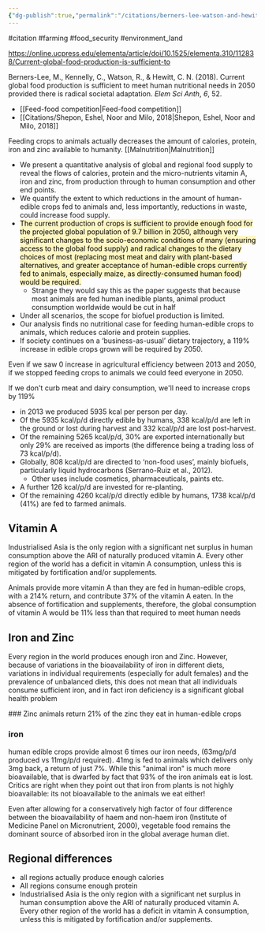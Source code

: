 ```yaml
---
{"dg-publish":true,"permalink":"/citations/berners-lee-watson-and-hewitt-2018/","tags":["#animal_feed","#citation","#farming","#food_security","#environment_land"],"created":"2025-10-23T17:42:45.924+01:00","updated":"2025-10-23T19:18:51.105+01:00"}
---
```


#citation #farming #food_security  #environment_land 

https://online.ucpress.edu/elementa/article/doi/10.1525/elementa.310/112838/Current-global-food-production-is-sufficient-to

Berners-Lee, M., Kennelly, C., Watson, R., & Hewitt, C. N. (2018). Current global food production is sufficient to meet human nutritional needs in 2050 provided there is radical societal adaptation. _Elem Sci Anth_, _6_, 52.

- [[Feed-food competition\|Feed-food competition]]
- [[Citations/Shepon, Eshel, Noor and Milo, 2018\|Shepon, Eshel, Noor and Milo, 2018]]

Feeding crops to animals actually decreases the amount of calories, protein, iron and zinc available to humanity. [[Malnutrition\|Malnutrition]]

- We present a quantitative analysis of global and regional food supply to reveal the flows of calories, protein and the micro-nutrients vitamin A, iron and zinc, from production through to human consumption and other end points. 
- We quantify the extent to which reductions in the amount of human-edible crops fed to animals and, less importantly, reductions in waste, could increase food supply. 
- <mark style="background: #FFF3A3A6;">The current production of crops is sufficient to provide enough food for the projected global population of 9.7 billion in 2050, although very significant changes to the socio-economic conditions of many (ensuring access to the global food supply) and radical changes to the dietary choices of most (replacing most meat and dairy with plant-based alternatives, and greater acceptance of human-edible crops currently fed to animals, especially maize, as directly-consumed human food) would be required.</mark> 
	- Strange they would say this as the paper suggests that because most animals are fed human inedible plants, animal product consumption worldwide would be cut in half
- Under all scenarios, the scope for biofuel production is limited. 
- Our analysis finds no nutritional case for feeding human-edible crops to animals, which reduces calorie and protein supplies. 
- If society continues on a ‘business-as-usual’ dietary trajectory, a 119% increase in edible crops grown will be required by 2050.

Even if we saw 0 increase in agricultural efficiency between 2013 and 2050, if we stopped feeding crops to animals we could feed everyone in 2050.

If we don't curb meat and dairy consumption, we'll need to increase crops by 119%

- in 2013 we produced 5935 kcal per person per day. 
- Of the 5935 kcal/p/d directly edible by humans, 338 kcal/p/d are left in the ground or lost during harvest and 332 kcal/p/d are lost post-harvest. 
- Of the remaining 5265 kcal/p/d, 30% are exported internationally but only 29% are received as imports (the difference being a trading loss of 73 kcal/p/d). 
- Globally, 808 kcal/p/d are directed to ‘non-food uses’, mainly biofuels, particularly liquid hydrocarbons (Serrano-Ruiz et al., 2012). 
	- Other uses include cosmetics, pharmaceuticals, paints etc. 
- A further 126 kcal/p/d are invested for re-planting. 
- Of the remaining 4260 kcal/p/d directly edible by humans, 1738 kcal/p/d (41%) are fed to farmed animals.

## Vitamin A
Industrialised Asia is the only region with a significant net surplus in human consumption above the ARI of naturally produced vitamin A. Every other region of the world has a deficit in vitamin A consumption, unless this is mitigated by fortification and/or supplements.

Animals provide more vitamin A than they are fed in human-edible crops, with a 214% return, and contribute 37% of the vitamin A eaten. In the absence of fortification and supplements, therefore, the global consumption of vitamin A would be 11% less than that required to meet human needs

## Iron and Zinc
Every region in the world produces enough iron and Zinc. However, because of variations in the bioavailability of iron in different diets, variations in individual requirements (especially for adult females) and the prevalence of unbalanced diets, this does not mean that all individuals consume sufficient iron, and in fact iron deficiency is a significant global health problem

### Zinc
animals return 21% of the zinc they eat in human-edible crops
### iron
human edible crops provide almost 6 times our iron needs, (63mg/p/d produced vs 11mg/p/d required). 41mg is fed to animals which delivers only 3mg back, a return of just 7%. While this "animal iron" is much more bioavailable, that is dwarfed by fact that 93% of the iron animals eat is lost. Critics are right when they point out that iron from plants is not highly bioavailable: its not bioavailable to the animals we eat either!

Even after allowing for a conservatively high factor of four difference between the bioavailability of haem and non-haem iron (Institute of Medicine Panel on Micronutrient, 2000), vegetable food remains the dominant source of absorbed iron in the global average human diet.

## Regional differences
- all regions actually produce enough calories
- All regions consume enough protein
- Industrialised Asia is the only region with a significant net surplus in human consumption above the ARI of naturally produced vitamin A. Every other region of the world has a deficit in vitamin A consumption, unless this is mitigated by fortification and/or supplements.